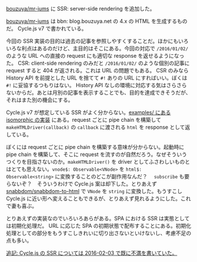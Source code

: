 [bouzuya/mr-jums][] に SSR: server-side rendering を追加した。

[bouzuya/mr-jums][] は bbn: blog.bouzuya.net の 4.x の HTML を生成するものだ。 Cycle.js v7 で書かれている。

今回の SSR 実装の目的は過去の記事を参照しやすくすることだ。ほかにもいろいろな利点はあるのだけど、主目的はそこにある。今回の対応で `/2016/01/02/` のような URL への直接の request にも適切な response を返せるようになった。 CSR: client-side rendering のみだと `/2016/01/02/` のような個別の記事に request すると 404 が返される。これは URL の問題でもある。 CSR のみなら History API を前提とした URL を捨てて `#!` ありの URL にすればいい。ぼくは `#!` に妥協するつもりはない。 History API なしの環境に対応する気はさらさらないからだ。あとは月別の記事を表示することでも、目的を達成できそうだが、それはまた別の機会にする。

Cycle.js v7 が想定している SSR がよく分からない。[examples/ にある isomorphic の実装](https://github.com/cyclejs/cyclejs/tree/b195921920984f5dd7f5741476c138c6e529b697/examples/isomorphic) にある。request ごとに pipe chain を構築して `makeHTMLDriver(callback)` の `callback` に渡される `html` を response として返している。

ぼくには request ごとに pipe chain を構築する意味が分からない。起動時に pipe chain を構築して、そこに request を流すのが自然だろう。なぜそういうつくりを目指さないのか。`makeHTMLDriver()` を driver としてふさわしいものとはとても思えない。`vnode$: Observable<VNode>` を `html$: Observable<string>` に変換することのどこが副作用なんだ？　 `subscribe` も要らないぞ？　そういうわけで Cycle.js 案は却下した。とりあえず [snabbdom/snabbdom-to-html][] で `VNode` を `string` に変換した。もうすこし Cycle.js に近い形へ変えることもできるが、とりあえず見れるようにした。これで妻も喜ぶ。

とりあえずの実装なのでいろいろあらがある。SPA における SSR は実態としては初期化処理だ。 URL に応じた SPA の初期状態で配布することにある。初期化処理としての部分をもうすこしきれいに切り出さないといけないし、考慮不足の点も多い。

<ins>追記: Cycle.js の SSR については [2016-02-03][] で既に不満を書いていた。</ins>

[bouzuya/mr-jums]: https://github.com/bouzuya/mr-jums
[snabbdom/snabbdom-to-html]: https://github.com/snabbdom/snabbdom-to-html
[2016-02-03]: https://blog.bouzuya.net/2016/02/03/
